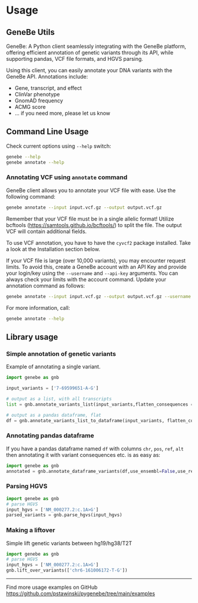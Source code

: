 # Usage

## GeneBe Utils

GeneBe: A Python client seamlessly integrating with the GeneBe platform, offering efficient annotation of genetic variants through its API, while supporting pandas, VCF file formats, and HGVS parsing.

Using this client, you can easily annotate your DNA variants with the GeneBe API. Annotations include:

- Gene, transcript, and effect
- ClinVar phenotype
- GnomAD frequency
- ACMG score
- ... if you need more, please let us know

## Command Line Usage

Check current options using `--help` switch:

```bash
genebe --help
genebe annotate --help
```

### Annotating VCF using `annotate` command

GeneBe client allows you to annotate your VCF file with ease. Use the following command:

```bash
genebe annotate --input input.vcf.gz --output output.vcf.gz
```

Remember that your VCF file must be in a single allelic format! Utilize bcftools (https://samtools.github.io/bcftools/) to split the file. The output VCF will contain additional fields.

To use VCF annotation, you have to have the `cyvcf2` package installed. Take a look at the Installation section below.

If your VCF file is large (over 10,000 variants), you may encounter request limits. To avoid this, create a GeneBe account with an API Key and provide your login/key using the `--username` and `--api-key` arguments. You can always check your limits with the account command. Update your annotation command as follows:

```bash
genebe annotate --input input.vcf.gz --output output.vcf.gz --username your_username --api-key your_api_key
```


For more information, call:

```bash
genebe annotate --help
```

## Library usage

### Simple annotation of genetic variants
Example of annotating a single variant.
```python
import genebe as gnb

input_variants = ['7-69599651-A-G']

# output as a list, with all transcripts
list = gnb.annotate_variants_list(input_variants,flatten_consequences = False)

# output as a pandas dataframe, flat
df = gnb.annotate_variants_list_to_dataframe(input_variants, flatten_consequences=True)


```

### Annotating pandas dataframe
If you have a pandas dataframe named `df` with columns `chr`, `pos`, `ref`, `alt` then annotating it with variant consequences etc. is as easy as:

```python
import genebe as gnb
annotated = gnb.annotate_dataframe_variants(df,use_ensembl=False,use_refseq=True, genome='hg38', flatten_consequences=True)
```

### Parsing HGVS
```python
import genebe as gnb
# parse HGVS
input_hgvs = ['NM_000277.2:c.1A>G']
parsed_variants = gnb.parse_hgvs(input_hgvs)
```

### Making a liftover
Simple lift genetic variants between hg19/hg38/T2T
```python
import genebe as gnb
# parse HGVS
input_hgvs = ['NM_000277.2:c.1A>G']
gnb.lift_over_variants(['chr6-161006172-T-G'])
```


----

Find more usage examples on GitHub https://github.com/pstawinski/pygenebe/tree/main/examples
